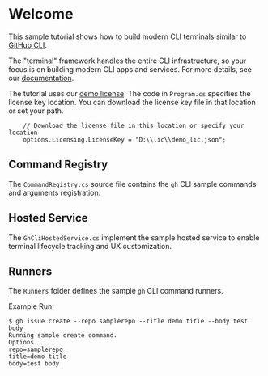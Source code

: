 ﻿# Welcome
This sample tutorial shows how to build modern CLI terminals similar to [GitHub CLI](https://cli.github.com/).

The "terminal" framework handles the entire CLI infrastructure,  so your focus is on building modern CLI apps and services. For more details, see our [documentation](https://docs.perpetualintelligence.com/articles/terminal/intro.html).

The tutorial uses our [demo license](https://docs.perpetualintelligence.com/articles/onedemo/intro.html).
The code in `Program.cs` specifies the license key location. You can download the license key file in that location or set your path.
```
    // Download the license file in this location or specify your location
    options.Licensing.LicenseKey = "D:\\lic\\demo_lic.json";
```

## Command Registry
The `CommandRegistry.cs` source file contains the `gh` CLI sample commands and arguments registration.

## Hosted Service
The `GhCliHostedService.cs` implement the sample hosted service to enable terminal lifecycle tracking and UX customization.

## Runners
The `Runners` folder defines the sample `gh` CLI command runners.

Example Run:
```
$ gh issue create --repo samplerepo --title demo title --body test body
Running sample create command.
Options
repo=samplerepo
title=demo title
body=test body
```
